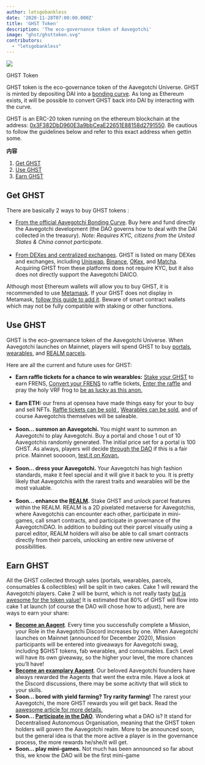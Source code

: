 ```yaml
---
author: letsgobankless
date: '2020-11-28T07:00:00.000Z'
title: 'GHST Token'
description: 'The eco-governance token of Aavegotchi'
image: "ghst/ghsttoken.svg"
contributors:
  - "letsgobankless"
---
```


<div class="headerImageContainer">
<img class="headerImage" src="/ghst/ghst.gif">
<p class="headerImageText">GHST Token</p>
</div>

GHST token is the eco-governance token of the Aavegotchi Universe. GHST is minted by depositing DAI into a <a href="https://wiki.aavegotchi.com/en/curve">bonding curve</a>. As long as Ethereum exists, it will be possible to convert GHST back into DAI by interacting with the curve.

GHST is an ERC-20 token running on the ethereum blockchain at the address: <a href="https://etherscan.io/token/0x3F382DbD960E3a9bbCeaE22651E88158d2791550">0x3F382DbD960E3a9bbCeaE22651E88158d2791550</a>.  Be cautious to follow the guidelines below and refer to this exact address when gettin some.

<div class="contentsBox">

**内容**

<ol>
<li><a href=#get-ghst>Get GHST</a></li>
<li><a href=#use-ghst>Use GHST</a></li>
<li><a href=#use-ghst>Earn GHST</a></li>
</ol>

</div>

## Get GHST
There are basically 2 ways to buy GHST tokens :
<ul>
  <li><a href="https://aavegotchi.com/curve">From the official Aavegotchi Bonding Curve</a>. Buy here and fund directly the Aavegotchi development (the DAO governs how to deal with the DAI collected in the treasury). <i>Note: Requires KYC, citizens from the United States & China cannot participate.</i>  </li>
<br>
  <li><a href="https://www.coingecko.com/en/coins/aavegotchi#markets">From DEXes and centralized exchanges</a>. GHST is listed on many DEXes and exchanges, including <a href="https://app.uniswap.org/#/swap?inputCurrency=ETH&outputCurrency=0x3f382dbd960e3a9bbceae22651e88158d2791550">Uniswap</a>, <a href="https://www.binance.com/en/trade/GHST_ETH?layout=pro">Binance</a>, <a href="https://www.okex.com/spot/trade/ghst-eth#type=1">OKex</a>, and <a href="https://matcha.xyz/markets/GHST">Matcha</a>. Acquiring GHST from these platforms does not require KYC, but it also does not directly support the Aavegotchi DAICO.</li>
</ul>
Although most Ethereum wallets will allow you to buy GHST, it is recommended to use <a href="https://metamask.io/">Metamask</a>. If your GHST does not display in Metamask, <a href="https://www.youtube.com/watch?v=vePRtkt5Bu0">follow this guide to add it</a>. Beware of smart contract wallets which may not be fully compatible with staking or other functions.


## Use GHST
GHST is the eco-governance token of the Aavegotchi Universe. When Aavegotchi launches on Mainnet, players will spend GHST to buy <a href="https://wiki.aavegotchi.com/en/portals">portals</a>, <a href="https://wiki.aavegotchi.com/en/metaverse">wearables</a>, and <a href="https://wiki.aavegotchi.com/en/metaverse">REALM parcels</a>.

Here are all the current and future uses for GHST:
<ul>
  <li><b>Earn raffle tickets for a chance to win wearables:</b> <a href="https://aavegotchi.com/stake"> Stake your GHST</a> to earn FRENS, <a href="https://aavegotchi.com/shop"> Convert your FRENS</a> to raffle tickets, <a href="https://aavegotchi.com/raffle"> Enter the raffle</a> and pray the holy VRF frog to <a href="https://aavegotchi.medium.com/anon-and-the-green-ticket-5776969b3a69">be as lucky as this anon.</a></li>
  &nbsp;
  <li><b>Earn ETH:</b> our frens at opensea have made things easy for your to buy and sell NFTs. <a href="https://opensea.io/assets/aavegotchi-frens-raffle-tickets">Raffle tickets can be sold </a>, <a href="https://opensea.io/assets/aavegotchi-wearable-vouchers">Wearables can be sold</a>, and of course Aavegotchis themselves will be saleable.</li> 
  &nbsp;
  <li><b>Soon... summon an Aavegotchi.</b> You might want to summon an Aavegotchi to play Aavegotchi. Buy a portal and chose 1 out of 10 Aavegotchis randomly generated. The initial price set for a portal is 100 GHST. As always, players will decide <a href="https://wiki.aavegotchi.com/en/dao">through the DAO</a> if this is a fair price. Mainnet sooooon, <a href="https://testnet.aavegotchi.com/portals">test it on Kovan.</a></li>
  &nbsp;
  <li><b>Soon... dress your Aavegotchi.</b> Your Aavegotchi has high fashion standards, make it feel special and it will give it back to you. It is pretty likely that Aavegotchis with the rarest traits and wearables will be the most valuable.</li>
  &nbsp;
  <li><b>Soon... enhance the <a href="https://wiki.aavegotchi.com/fr/metaverse">REALM</a>.</b> Stake GHST and unlock parcel features within the REALM. REALM is a 2D pixelated metaverse for Aavegotchis, where Aavegotchis can encounter each other, participate in mini-games, call smart contracts, and participate in governance of the AavegotchiDAO. In addition to building out their parcel visually using a parcel editor, REALM holders will also be able to call smart contracts directly from their parcels, unlocking an entire new universe of possibilities.</li>
</ul>

## Earn GHST
All the GHST collected through sales (portals, wearables, parcels, consumables & collectibles) will be split in two cakes. Cake 1 will reward the Aavegotchi players. Cake 2 will be burnt, which is not really tasty <a href="https://discord.com/channels/732491344970383370/769205560222285844/776545843607896074">but is awesome for the token value!</a> It is estimated that 80% of GHST will flow into cake 1 at launch (of course the DAO will chose how to adjust), here are ways to earn your share:
<ul>
  <li><b><a href="https://discord.com/channels/732491344970383370/737923459061121044/738035042399551569">Become an Aagent</a></b>. Every time you successfully complete a Mission, your Role in the Aavegotchi Discord increases by one. When Aavegotchi launches on Mainnet (announced for December 2020), Mission participants will be entered into giveaways for Aavegotchi swag, including $GHST tokens, fab wearables, and consumables. Each Level will have its own giveaway, so the higher your level, the more chances you’ll have!
  &nbsp;
  <li><b><a href="https://discord.com/invite/NPwnWB6">Become an examplary Aagent</a></b>. Our beloved Aavegotchi founders have always rewarded the Aagents that went the extra mile. Have a look at the Discord discussions, there may be some acitivty that will stick to your skills.
  &nbsp;
  <li><b>Soon... bored with yield farming? Try rarity farming!</b> The rarest your Aavegotchi, the more GHST rewards you will get back. Read the <a href="https://wiki.aavegotchi.com/en/rarity-farming">aawesome article for more details.</a>
  &nbsp;
  <li><b>Soon... <a href="https://wiki.aavegotchi.com/en/dao"> Participate in the DAO</a></b>. Wondering what a DAO is? It stand for Decentralised Autonomous Organisation, meaning that the GHST token holders will govern the Aavegotchi realm. More to be announced soon, but the general idea is that the more active a player is in the governance process, the more rewards he/she/it will get.
  &nbsp;
  <li><b>Soon... play mini-games.</b> Not much has been announced so far about this, we know the DAO will be the first mini-game</li>
  &nbsp; 
</ul>